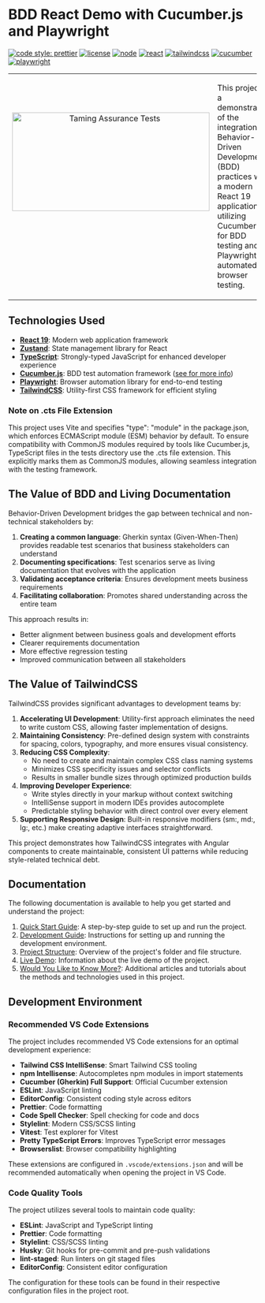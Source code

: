 # BDD React Demo with Cucumber.js and Playwright

[![code style: prettier](https://img.shields.io/badge/code_style-prettier-ff69b4.svg?style=flat-square)](https://prettier.io) [![license](https://img.shields.io/badge/license-0BSD-green.svg)](https://github.com/code-chimp/bdd-react-app/blob/main/LICENSE) [![node](https://img.shields.io/badge/node->=22.15.1-brightgreen.svg)](https://nodejs.org) [![react](https://img.shields.io/badge/react-19.1.0-red.svg)](https://react.dev/) [![tailwindcss](https://img.shields.io/badge/tailwindcss-4.1.7-blue.svg)](https://tailwindcss.com/) [![cucumber](https://img.shields.io/badge/cucumber-11.3.0-yellow.svg)](https://cucumber.io/) [![playwright](https://img.shields.io/badge/playwright-1.52.0-orange.svg)](https://playwright.dev/)

<table style="border:none">
<tbody>
  <tr>
    <td style="border:none;min-width:205px;text-align:center">
      <img src="assets/taming-assurance.jpg" alt="Taming Assurance Tests" width=400 height=200 style="min-width:300px;min-height:300px">
    </td>
    <td style="border:none">
      <p>
        This project is a demonstration of the integration of Behavior-Driven Development (BDD) practices with a modern
        React 19 application, utilizing Cucumber.js for BDD testing and Playwright for automated browser testing.
      </p>
    </td>
  </tr>
</tbody>
</table>

## Technologies Used

- **[React 19](https://react.dev)**: Modern web application framework
- **[Zustand](https://zustand-demo.pmnd.rs)**: State management library for React
- **[TypeScript](https://www.typescriptlang.org/)**: Strongly-typed JavaScript for enhanced developer experience
- **[Cucumber.js](https://cucumber.io/)**: BDD test automation framework ([see for more info](https://cucumber.io/docs/guides/10-minute-tutorial))
- **[Playwright](https://playwright.dev/)**: Browser automation library for end-to-end testing
- **[TailwindCSS](https://tailwindcss.com/)**: Utility-first CSS framework for efficient styling

### Note on .cts File Extension

This project uses Vite and specifies "type": "module" in the package.json, which enforces ECMAScript module 
(ESM) behavior by default. To ensure compatibility with CommonJS modules required by tools like Cucumber.js, 
TypeScript files in the tests directory use the .cts file extension. This explicitly marks them as CommonJS 
modules, allowing seamless integration with the testing framework.

## The Value of BDD and Living Documentation

Behavior-Driven Development bridges the gap between technical and non-technical stakeholders by:

1. **Creating a common language**: Gherkin syntax (Given-When-Then) provides readable test scenarios that business stakeholders can understand
2. **Documenting specifications**: Test scenarios serve as living documentation that evolves with the application
3. **Validating acceptance criteria**: Ensures development meets business requirements
4. **Facilitating collaboration**: Promotes shared understanding across the entire team

This approach results in:

- Better alignment between business goals and development efforts
- Clearer requirements documentation
- More effective regression testing
- Improved communication between all stakeholders

## The Value of TailwindCSS

TailwindCSS provides significant advantages to development teams by:

1. **Accelerating UI Development**: Utility-first approach eliminates the need to write custom CSS, allowing faster implementation of designs.
2. **Maintaining Consistency**: Pre-defined design system with constraints for spacing, colors, typography, and more ensures visual consistency.
3. **Reducing CSS Complexity**:
   - No need to create and maintain complex CSS class naming systems
   - Minimizes CSS specificity issues and selector conflicts
   - Results in smaller bundle sizes through optimized production builds
4. **Improving Developer Experience**:
   - Write styles directly in your markup without context switching
   - IntelliSense support in modern IDEs provides autocomplete
   - Predictable styling behavior with direct control over every element
5. **Supporting Responsive Design**: Built-in responsive modifiers (sm:, md:, lg:, etc.) make creating adaptive interfaces straightforward.

This project demonstrates how TailwindCSS integrates with Angular components to create maintainable, consistent UI patterns while
reducing style-related technical debt.

## Documentation

The following documentation is available to help you get started and understand the project:

1. [Quick Start Guide](./docs/quick-start-guide.md): A step-by-step guide to set up and run the project.
2. [Development Guide](./docs/development-guide.md): Instructions for setting up and running the development environment.
3. [Project Structure](./docs/project-structure.md): Overview of the project's folder and file structure.
4. [Live Demo](./docs/live-demo.md): Information about the live demo of the project.
5. [Would You Like to Know More?](./docs/would-you-like-to-know-more.md): Additional articles and tutorials about the methods and technologies used in this project.

## Development Environment

### Recommended VS Code Extensions

The project includes recommended VS Code extensions for an optimal development experience:

- **Tailwind CSS IntelliSense**: Smart Tailwind CSS tooling
- **npm Intellisense**: Autocompletes npm modules in import statements
- **Cucumber (Gherkin) Full Support**: Official Cucumber extension
- **ESLint**: JavaScript linting
- **EditorConfig**: Consistent coding style across editors
- **Prettier**: Code formatting
- **Code Spell Checker**: Spell checking for code and docs
- **Stylelint**: Modern CSS/SCSS linting
- **Vitest**: Test explorer for Vitest
- **Pretty TypeScript Errors**: Improves TypeScript error messages
- **Browserslist**: Browser compatibility highlighting

These extensions are configured in `.vscode/extensions.json` and will be recommended automatically when opening the project in VS Code.

### Code Quality Tools

The project utilizes several tools to maintain code quality:

- **ESLint**: JavaScript and TypeScript linting
- **Prettier**: Code formatting
- **Stylelint**: CSS/SCSS linting
- **Husky**: Git hooks for pre-commit and pre-push validations
- **lint-staged**: Run linters on git staged files
- **EditorConfig**: Consistent editor configuration

The configuration for these tools can be found in their respective configuration files in the project root.

